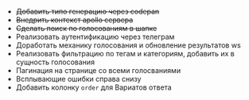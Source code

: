 - ~~Добавить типо генерацию через codepan~~
- ~~Внедрить контекст apollo сервера~~
- ~~Сделать поиск по голосованиям в шапке~~
- Реализовать аутентификацию через телеграм
- Доработать механику голосования и обновление результатов ws
- Реализовать фильтрацию по тегам и категориям, добавить их в сущность голосования
- Пагинация на странице со всеми голосваниями
- Всплывающие ошибки справа снизу
- Добавить колонку `order` для Вариатов ответа
